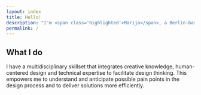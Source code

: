 ```yaml
---
layout: index
title: Hello!
description: "I'm <span class='highlighted'>Marija</span>, a Berlin-based product designer who loves to focus on designing and developing consistent, user-centered UIs through design systems. I'm able to drive the product development process from discovery phase to execution. &nbsp;I'm always in the mood to fiddle with some CSS."
permalink: /
---
```


## What I do

I have a multidisciplinary skillset that integrates creative knowledge, human-centered design and technical expertise to facilitate design thinking. 
This empowers me to understand and anticipate possible pain points in the design process and to deliver solutions more efficiently.


